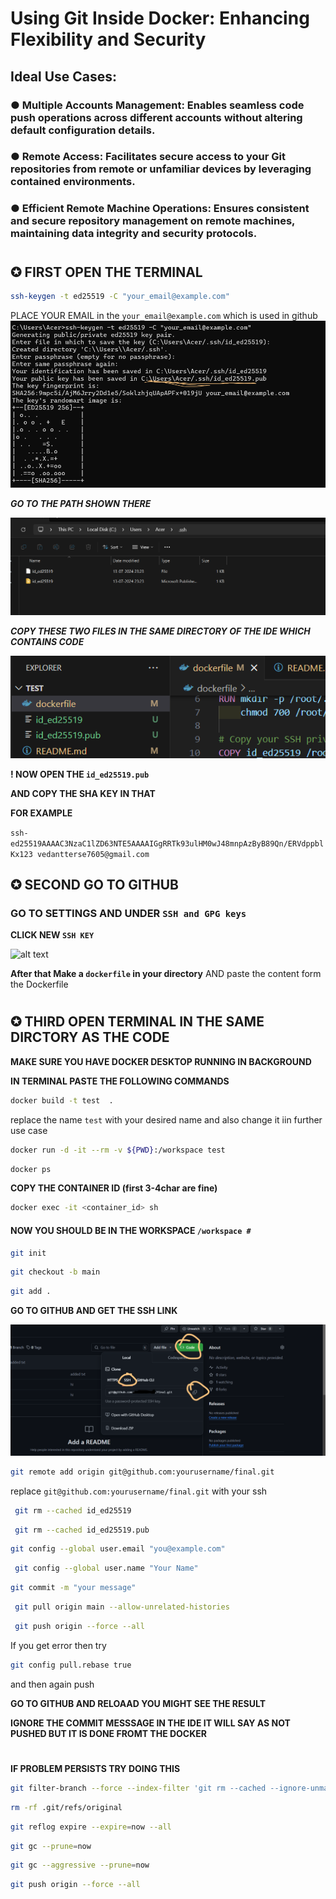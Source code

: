# Using Git Inside Docker: Enhancing Flexibility and Security
## Ideal Use Cases:

### ● Multiple Accounts Management: Enables seamless code push operations across different accounts without altering default configuration details.

### ● Remote Access: Facilitates secure access to your Git repositories from remote or unfamiliar devices by leveraging contained environments.

### ● Efficient Remote Machine Operations: Ensures consistent and secure repository management on remote machines, maintaining data integrity and security protocols.
#
#
## ✪ FIRST OPEN THE TERMINAL 

```bash
ssh-keygen -t ed25519 -C "your_email@example.com"

```
PLACE YOUR EMAIL in the ```your_email@example.com``` which is used in github
![alt text](<Screenshot 2024-07-13 232411-1.png>)

***GO TO THE PATH SHOWN THERE***

![alt text](<Screenshot 2024-07-13 232827.png>)


***COPY THESE TWO FILES IN THE SAME DIRECTORY OF THE IDE WHICH CONTAINS CODE***


![alt text](<Screenshot 2024-07-13 233347.png>)



**! NOW OPEN THE ```id_ed25519.pub```**

**AND COPY THE SHA KEY IN THAT**

**FOR EXAMPLE** 

```ssh-ed25519AAAAC3NzaC1lZD63NTE5AAAAIGgRRTk93ulHM0wJ48mnpAzByB89Qn/ERVdppblKx123 vedantterse7605@gmail.com```



 ## ✪ SECOND GO TO GITHUB

 ### GO TO SETTINGS AND  UNDER ``SSH and GPG keys`` 

 **CLICK NEW ``SSH KEY``**

![alt text](<Screenshot 2024-07-13 234116.png>)


**After that Make a ``dockerfile`` in your directory**
AND paste the content form the Dockerfile

#
 ## ✪ THIRD OPEN TERMINAL IN THE SAME DIRCTORY AS THE CODE

 **MAKE SURE YOU HAVE DOCKER DESKTOP RUNNING IN BACKGROUND**

**IN TERMINAL PASTE THE FOLLOWING COMMANDS**

```bash
docker build -t test  .
```
replace the name ``test`` with your desired name and also change it iin further use case 


```bash
docker run -d -it --rm -v ${PWD}:/workspace test
```

```bash
docker ps 
```
**COPY THE CONTAINER ID (first 3-4char are fine)**

```bash
docker exec -it <container_id> sh
```

#### NOW YOU SHOULD BE IN THE WORKSPACE ```/workspace #```  
```bash
git init
```
```bash
git checkout -b main
```
```bash
git add .
```
**GO TO GITHUB AND GET THE SSH LINK**

![alt text](<Screenshot 2024-07-14 003236.png>)

```bash
git remote add origin git@github.com:yourusername/final.git
```

replace ```git@github.com:yourusername/final.git``` with your ssh 


```bash
 git rm --cached id_ed25519
 ```
```bash
 git rm --cached id_ed25519.pub
 ```

 ```bash
 git config --global user.email "you@example.com"
 ```
 ```bash
  git config --global user.name "Your Name"
```
```bash
git commit -m "your message"
```
```bash
 git pull origin main --allow-unrelated-histories
 ```

 ```bash
  git push origin --force --all
```

If you get error then try 
```bash
git config pull.rebase true
```
and then again push 

**GO TO GITHUB AND RELOAAD YOU MIGHT SEE THE RESULT**

****IGNORE THE COMMIT MESSSAGE IN THE IDE IT WILL SAY AS NOT PUSHED BUT IT IS DONE FROMT THE DOCKER****
#
#
#


**IF PROBLEM PERSISTS TRY DOING THIS**
```bash
git filter-branch --force --index-filter 'git rm --cached --ignore-unmatch id_ed25519 id_ed25519.pub' --prune-empty --tag-name-filter cat -- --all
```

```bash
rm -rf .git/refs/original
```

```bash
git reflog expire --expire=now --all
```

```bash
git gc --prune=now
```

```bash
git gc --aggressive --prune=now
```

```bash
git push origin --force --all
```
